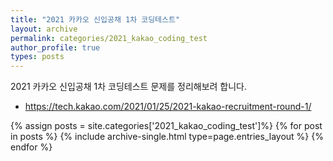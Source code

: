```yaml
---
title: "2021 카카오 신입공채 1차 코딩테스트"
layout: archive
permalink: categories/2021_kakao_coding_test
author_profile: true
types: posts
---
```


2021 카카오 신입공채 1차 코딩테스트 문제를 정리해보려 합니다. 

* https://tech.kakao.com/2021/01/25/2021-kakao-recruitment-round-1/

{% assign posts = site.categories['2021_kakao_coding_test']%}
{% for post in posts %} 
  {% include archive-single.html type=page.entries_layout %} 
{% endfor %}
